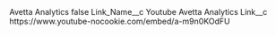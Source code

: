 <?xml version="1.0" encoding="UTF-8"?>
<CustomMetadata xmlns="http://soap.sforce.com/2006/04/metadata" xmlns:xsi="http://www.w3.org/2001/XMLSchema-instance" xmlns:xsd="http://www.w3.org/2001/XMLSchema">
    <label>Avetta Analytics</label>
    <protected>false</protected>
    <values>
        <field>Link_Name__c</field>
        <value xsi:type="xsd:string">Youtube Avetta Analytics</value>
    </values>
    <values>
        <field>Link__c</field>
        <value xsi:type="xsd:string">https://www.youtube-nocookie.com/embed/a-m9n0KOdFU</value>
    </values>
</CustomMetadata>
